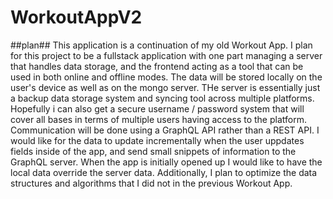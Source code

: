 # WorkoutAppV2 #

##plan##
This application is a continuation of my old Workout App. I plan for this project to be a fullstack application with one part managing a server that
handles data storage, and the frontend acting as a tool that can be used in both online and offline modes. The data will be stored locally on the 
user's device as well as on the mongo server. THe server is essentially just a backup data storage system and syncing tool across multiple platforms. 
Hopefully i can also get a secure username / password system that will cover all bases in terms of multiple users having access to the platform. 
Communication will be done using a GraphQL API rather than a REST API. I would like for the data to update incrementally when the user uppdates fields 
inside of the app, and send small snippets of information to the GraphQL server. When the app is initially opened up I would like to have the local 
data override the server data. Additionally, I plan to optimize the data structures and algorithms that I did not in the previous Workout App.

